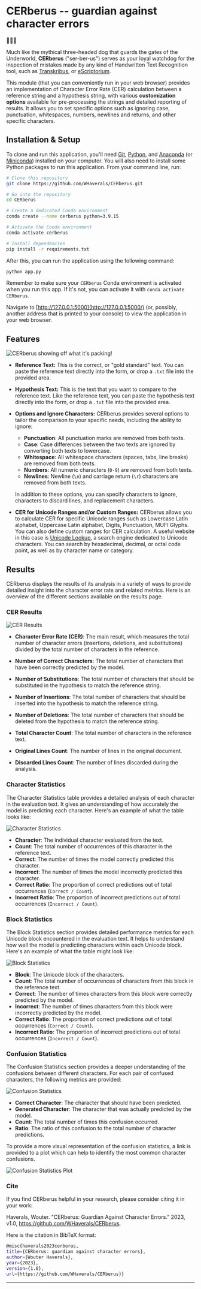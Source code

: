 # CERberus -- guardian against character errors 
:dog::dog::dog:

Much like the mythical three-headed dog that guards the gates of the Underworld, **CERberus** ("ser-ber-us") serves as your loyal watchdog for the inspection of mistakes made by any kind of Handwritten Text Recognition tool, such as [Transkribus](https://readcoop.eu/transkribus/), or [eScriptorium](https://gitlab.com/scripta/escriptorium).

This module (that you can conveniently run in your web browser) provides an implementation of Character Error Rate (CER) calculation between a reference string and a hypothesis string, with various **customization options** available for pre-processing the strings and detailed reporting of results. It allows you to set specific options such as ignoring case, punctuation, whitespaces, numbers, newlines and returns, and other specific characters.

## Installation & Setup

To clone and run this application, you'll need [Git](https://git-scm.com/), [Python](https://www.python.org/downloads/), and [Anaconda](https://www.anaconda.com/products/distribution) (or [Miniconda](https://docs.conda.io/en/latest/miniconda.html)) installed on your computer. You will also need to install some Python packages to run this application. From your command line, run:

```bash
# Clone this repository
git clone https://github.com/WHaverals/CERberus.git

# Go into the repository
cd CERberus

# Create a dedicated Conda environment
conda create --name cerberus python=3.9.15

# Activate the Conda environment
conda activate cerberus

# Install dependencies
pip install -r requirements.txt
```
After this, you can run the application using the following command:

```bash
python app.py
```

Remember to make sure your `CERberus` Conda environment is activated when you run this app. If it's not, you can activate it with `conda activate CERberus`.

Navigate to [http://127.0.0.1:5000](http://127.0.0.1:5000/) (or, possibly, another address that is printed to your console) to view the application in your web browser.

## Features

![ CERberus showing off what it's packing!](readme_imgs/cerberus.gif)

-  **Reference Text:** This is the correct, or "gold standard" text. You can paste the reference text directly into the form, or drop a `.txt` file into the provided area.
    
- **Hypothesis Text:** This is the text that you want to compare to the reference text. Like the reference text, you can paste the hypothesis text directly into the form, or drop a `.txt` file into the provided area.
    
-  **Options and Ignore Characters:** CERberus provides several options to tailor the comparison to your specific needs, including the ability to ignore:
    
    -   **Punctuation**: All punctuation marks are removed from both texts.
    -   **Case**: Case differences between the two texts are ignored by converting both texts to lowercase.
    -   **Whitespace**: All whitespace characters (spaces, tabs, line breaks) are removed from both texts.
    -   **Numbers**: All numeric characters (`0-9`) are removed from both texts.
    -   **Newlines**: Newline (`\n`) and carriage return (`\r`) characters are removed from both texts.
    
    In addition to these options, you can specify characters to ignore, characters to discard lines, and replacement characters.
    
-  **CER for Unicode Ranges and/or Custom Ranges:** CERberus allows you to calculate CER for specific Unicode ranges such as Lowercase Latin alphabet, Uppercase Latin alphabet, Digits, Punctuation, MUFI Glyphs. You can also define custom ranges for CER calculation. A useful website in this case is [Unicode Lookup](https://unicodelookup.com/), a search engine dedicated to Unicode characters. You can search by hexadecimal, decimal, or octal code point, as well as by character name or category.

## Results

CERberus displays the results of its analysis in a variety of ways to provide detailed insight into the character error rate and related metrics. Here is an overview of the different sections available on the results page.

### CER Results

![ CER Results ](readme_imgs/cer_results.png)

-   **Character Error Rate (CER)**: The main result, which measures the total number of character errors (insertions, deletions, and substitutions) divided by the total number of characters in the reference.
    
-   **Number of Correct Characters**: The total number of characters that have been correctly predicted by the model.
    
-   **Number of Substitutions**: The total number of characters that should be substituted in the hypothesis to match the reference string.
    
-   **Number of Insertions**: The total number of characters that should be inserted into the hypothesis to match the reference string.
    
-   **Number of Deletions**: The total number of characters that should be deleted from the hypothesis to match the reference string.

-   **Total Character Count**: The total number of characters in the reference text.
    
-   **Original Lines Count**: The number of lines in the original document.
    
-   **Discarded Lines Count**: The number of lines discarded during the analysis.


### Character Statistics

The Character Statistics table provides a detailed analysis of each character in the evaluation text. It gives an understanding of how accurately the model is predicting each character. Here's an example of what the table looks like:

![ Character Statistics ](readme_imgs/char_stats.png)


-   **Character**: The individual character evaluated from the text.
-   **Count**: The total number of occurrences of this character in the reference text.
-   **Correct**: The number of times the model correctly predicted this character.
-   **Incorrect**: The number of times the model incorrectly predicted this character.
-   **Correct Ratio**: The proportion of correct predictions out of total occurrences (`Correct / Count`).
-   **Incorrect Ratio**: The proportion of incorrect predictions out of total occurrences (`Incorrect / Count`).

### Block Statistics

The Block Statistics section provides detailed performance metrics for each Unicode block encountered in the evaluation text. It helps to understand how well the model is predicting characters within each Unicode block. Here's an example of what the table might look like:

![ Block Statistics ](readme_imgs/block_stats.png)


-   **Block**: The Unicode block of the characters.
-   **Count**: The total number of occurrences of characters from this block in the reference text.
-   **Correct**: The number of times characters from this block were correctly predicted by the model.
-   **Incorrect**: The number of times characters from this block were incorrectly predicted by the model.
-   **Correct Ratio**: The proportion of correct predictions out of total occurrences (`Correct / Count`).
-   **Incorrect Ratio**: The proportion of incorrect predictions out of total occurrences (`Incorrect / Count`).

### Confusion Statistics

The Confusion Statistics section provides a deeper understanding of the confusions between different characters. For each pair of confused characters, the following metrics are provided:

![ Confusion Statistics ](readme_imgs/conf_stats.png)

-   **Correct Character**: The character that should have been predicted.
-   **Generated Character**: The character that was actually predicted by the model.
-   **Count**: The total number of times this confusion occurred.
-   **Ratio**: The ratio of this confusion to the total number of character predictions.

To provide a more visual representation of the confusion statistics, a link is provided to a plot which can help to identify the most common character confusions.

![ Confusion Statistics Plot ](readme_imgs/character_confusion_plot.png)

### Cite

If you find CERberus helpful in your research, please consider citing it in your work:

Haverals, Wouter. "CERberus: Guardian Against Character Errors." 2023, v1.0, https://github.com/WHaverals/CERberus.

 Here is the citation in BibTeX format: 

```bash
@misc{haverals2023cerberus,
title={CERberus: guardian against character errors},
author={Wouter Haverals}, 
year={2023},
version={1.0},
url={https://github.com/WHaverals/CERberus}}
```
----